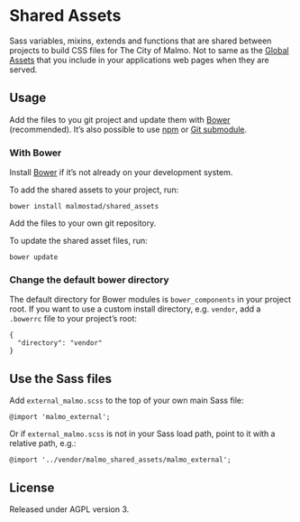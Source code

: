 Shared Assets
=============

Sass variables, mixins, extends and functions that are shared between projects to build CSS files for The City of Malmo. Not to same as the [Global Assets](malmostad/global_assets) that you include in your applications web pages when they are served.

## Usage
Add the files to you git project and update them with [Bower](http://bower.io/) (recommended). It’s also possible to use [npm](https://www.npmjs.org/) or [Git submodule](http://git-scm.com/book/en/Git-Tools-Submodules).

### With Bower

Install [Bower](http://bower.io/) if it’s not already on your development system.

To add the shared assets to your project, run:

    bower install malmostad/shared_assets

Add the files to your own git repository.

To update the shared asset files, run:

    bower update

### Change the default bower directory
The default directory for Bower modules is `bower_components` in your project root. If you want to use a custom install directory, e.g. `vendor`, add a `.bowerrc` file to your project’s root:

    {
      "directory": "vendor"
    }

## Use the Sass files
Add `external_malmo.scss` to the top of your own main Sass file:

    @import 'malmo_external';

Or if `external_malmo.scss` is not in your Sass load path, point to it with a relative path, e.g.:

    @import '../vendor/malmo_shared_assets/malmo_external';


## License
Released under AGPL version 3.
